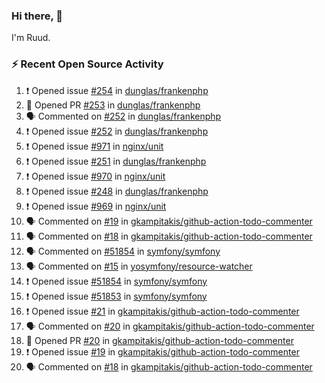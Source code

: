 ### Hi there, 👋

I'm Ruud.
 
### :zap: Recent Open Source Activity

<!--START_SECTION:activity-->
1. ❗ Opened issue [#254](https://github.com/dunglas/frankenphp/issues/254) in [dunglas/frankenphp](https://github.com/dunglas/frankenphp)
2. 💪 Opened PR [#253](https://github.com/dunglas/frankenphp/pull/253) in [dunglas/frankenphp](https://github.com/dunglas/frankenphp)
3. 🗣 Commented on [#252](https://github.com/dunglas/frankenphp/issues/252#issuecomment-1752495064) in [dunglas/frankenphp](https://github.com/dunglas/frankenphp)
4. ❗ Opened issue [#252](https://github.com/dunglas/frankenphp/issues/252) in [dunglas/frankenphp](https://github.com/dunglas/frankenphp)
5. ❗ Opened issue [#971](https://github.com/nginx/unit/issues/971) in [nginx/unit](https://github.com/nginx/unit)
6. ❗ Opened issue [#251](https://github.com/dunglas/frankenphp/issues/251) in [dunglas/frankenphp](https://github.com/dunglas/frankenphp)
7. ❗ Opened issue [#970](https://github.com/nginx/unit/issues/970) in [nginx/unit](https://github.com/nginx/unit)
8. ❗ Opened issue [#248](https://github.com/dunglas/frankenphp/issues/248) in [dunglas/frankenphp](https://github.com/dunglas/frankenphp)
9. ❗ Opened issue [#969](https://github.com/nginx/unit/issues/969) in [nginx/unit](https://github.com/nginx/unit)
10. 🗣 Commented on [#19](https://github.com/gkampitakis/github-action-todo-commenter/issues/19#issuecomment-1751184595) in [gkampitakis/github-action-todo-commenter](https://github.com/gkampitakis/github-action-todo-commenter)
11. 🗣 Commented on [#18](https://github.com/gkampitakis/github-action-todo-commenter/pull/18#issuecomment-1751183058) in [gkampitakis/github-action-todo-commenter](https://github.com/gkampitakis/github-action-todo-commenter)
12. 🗣 Commented on [#51854](https://github.com/symfony/symfony/issues/51854#issuecomment-1750668196) in [symfony/symfony](https://github.com/symfony/symfony)
13. 🗣 Commented on [#15](https://github.com/yosymfony/resource-watcher/issues/15#issuecomment-1750118189) in [yosymfony/resource-watcher](https://github.com/yosymfony/resource-watcher)
14. ❗ Opened issue [#51854](https://github.com/symfony/symfony/issues/51854) in [symfony/symfony](https://github.com/symfony/symfony)
15. ❗ Opened issue [#51853](https://github.com/symfony/symfony/issues/51853) in [symfony/symfony](https://github.com/symfony/symfony)
16. ❗ Opened issue [#21](https://github.com/gkampitakis/github-action-todo-commenter/issues/21) in [gkampitakis/github-action-todo-commenter](https://github.com/gkampitakis/github-action-todo-commenter)
17. 🗣 Commented on [#20](https://github.com/gkampitakis/github-action-todo-commenter/pull/20#issuecomment-1748423915) in [gkampitakis/github-action-todo-commenter](https://github.com/gkampitakis/github-action-todo-commenter)
18. 💪 Opened PR [#20](https://github.com/gkampitakis/github-action-todo-commenter/pull/20) in [gkampitakis/github-action-todo-commenter](https://github.com/gkampitakis/github-action-todo-commenter)
19. ❗ Opened issue [#19](https://github.com/gkampitakis/github-action-todo-commenter/issues/19) in [gkampitakis/github-action-todo-commenter](https://github.com/gkampitakis/github-action-todo-commenter)
20. 🗣 Commented on [#18](https://github.com/gkampitakis/github-action-todo-commenter/pull/18#issuecomment-1748231104) in [gkampitakis/github-action-todo-commenter](https://github.com/gkampitakis/github-action-todo-commenter)
<!--END_SECTION:activity-->
